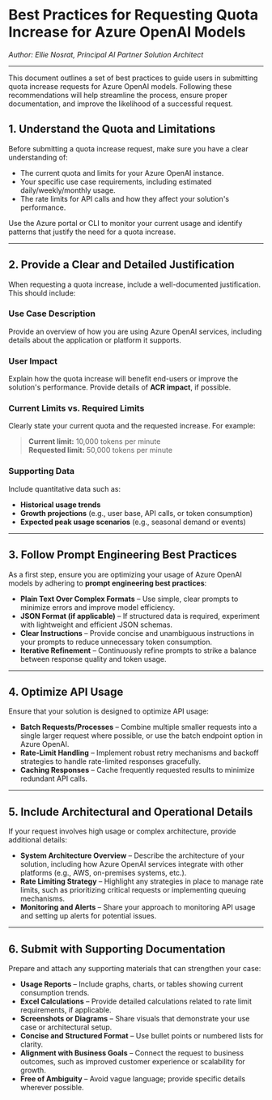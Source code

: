 # Best Practices for Requesting Quota Increase for Azure OpenAI Models  

*Author: Ellie Nosrat, Principal AI Partner Solution Architect*

---

This document outlines a set of best practices to guide users in submitting quota increase requests for Azure OpenAI models. Following these recommendations will help streamline the process, ensure proper documentation, and improve the likelihood of a successful request.  

## 1. Understand the Quota and Limitations  

Before submitting a quota increase request, make sure you have a clear understanding of:  

- The current quota and limits for your Azure OpenAI instance.  
- Your specific use case requirements, including estimated daily/weekly/monthly usage.  
- The rate limits for API calls and how they affect your solution's performance.  

Use the Azure portal or CLI to monitor your current usage and identify patterns that justify the need for a quota increase.  

---

## 2. Provide a Clear and Detailed Justification  

When requesting a quota increase, include a well-documented justification. This should include:  

### Use Case Description  
Provide an overview of how you are using Azure OpenAI services, including details about the application or platform it supports.  

### User Impact  
Explain how the quota increase will benefit end-users or improve the solution's performance. Provide details of **ACR impact**, if possible.  

### Current Limits vs. Required Limits  
Clearly state your current quota and the requested increase. For example:  
> **Current limit:** 10,000 tokens per minute  
> **Requested limit:** 50,000 tokens per minute  

### Supporting Data  
Include quantitative data such as:  
- **Historical usage trends**  
- **Growth projections** (e.g., user base, API calls, or token consumption)  
- **Expected peak usage scenarios** (e.g., seasonal demand or events)  

---

## 3. Follow Prompt Engineering Best Practices  

As a first step, ensure you are optimizing your usage of Azure OpenAI models by adhering to **prompt engineering best practices**:  

- **Plain Text Over Complex Formats** – Use simple, clear prompts to minimize errors and improve model efficiency.  
- **JSON Format (if applicable)** – If structured data is required, experiment with lightweight and efficient JSON schemas.  
- **Clear Instructions** – Provide concise and unambiguous instructions in your prompts to reduce unnecessary token consumption.  
- **Iterative Refinement** – Continuously refine prompts to strike a balance between response quality and token usage.  

---

## 4. Optimize API Usage  

Ensure that your solution is designed to optimize API usage:  

- **Batch Requests/Processes** – Combine multiple smaller requests into a single larger request where possible, or use the batch endpoint option in Azure OpenAI.  
- **Rate-Limit Handling** – Implement robust retry mechanisms and backoff strategies to handle rate-limited responses gracefully.  
- **Caching Responses** – Cache frequently requested results to minimize redundant API calls.  

---

## 5. Include Architectural and Operational Details  

If your request involves high usage or complex architecture, provide additional details:  

- **System Architecture Overview** – Describe the architecture of your solution, including how Azure OpenAI services integrate with other platforms (e.g., AWS, on-premises systems, etc.).  
- **Rate Limiting Strategy** – Highlight any strategies in place to manage rate limits, such as prioritizing critical requests or implementing queuing mechanisms.  
- **Monitoring and Alerts** – Share your approach to monitoring API usage and setting up alerts for potential issues.  

---

## 6. Submit with Supporting Documentation  

Prepare and attach any supporting materials that can strengthen your case:  

- **Usage Reports** – Include graphs, charts, or tables showing current consumption trends.  
- **Excel Calculations** – Provide detailed calculations related to rate limit requirements, if applicable.  
- **Screenshots or Diagrams** – Share visuals that demonstrate your use case or architectural setup.  
- **Concise and Structured Format** – Use bullet points or numbered lists for clarity.  
- **Alignment with Business Goals** – Connect the request to business outcomes, such as improved customer experience or scalability for growth.  
- **Free of Ambiguity** – Avoid vague language; provide specific details wherever possible.  
